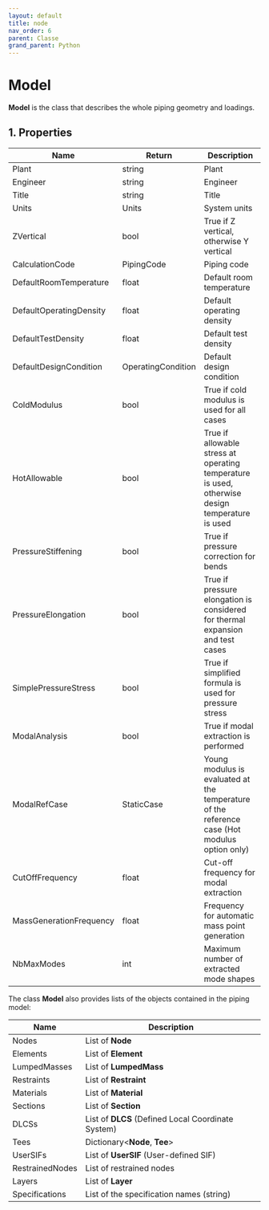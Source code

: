 ```yaml
---
layout: default
title: node
nav_order: 6
parent: Classe
grand_parent: Python
---
```


# Model

**Model** is the class that describes the whole piping geometry and loadings.

## 1. Properties

| Name | Return | Description |
| --- | ----------- | ----------- |
| Plant | string | Plant |
| Engineer | string | Engineer |
| Title | string | Title |
| Units | Units | System units |
| ZVertical | bool | True if Z vertical, otherwise Y vertical |
| CalculationCode | PipingCode | Piping code |
| DefaultRoomTemperature | float | Default room temperature |
| DefaultOperatingDensity | float | Default operating density |
| DefaultTestDensity | float | Default test density |
| DefaultDesignCondition | OperatingCondition | Default design condition |
| ColdModulus | bool | True if cold modulus is used for all cases |
| HotAllowable | bool | True if allowable stress at operating temperature is used, otherwise design temperature is used |
| PressureStiffening | bool | True if pressure correction for bends |
| PressureElongation | bool | True if pressure elongation is considered for thermal expansion and test cases |
| SimplePressureStress | bool | True if simplified formula is used for pressure stress |
| ModalAnalysis | bool | True if modal extraction is performed |
| ModalRefCase | StaticCase | Young modulus is evaluated at the temperature of the reference case (Hot modulus option only)  |
| CutOffFrequency | float | Cut-off frequency for modal extraction |
| MassGenerationFrequency | float | Frequency for automatic mass point generation |
| NbMaxModes | int | Maximum number of extracted mode shapes |

The class **Model** also provides lists of the objects contained in the piping model:

| Name | Description |
| ---- | ----------- |
| Nodes | List of **Node** |
| Elements | List of **Element** |
| LumpedMasses | List of **LumpedMass** |
| Restraints | List of **Restraint** |
| Materials | List of **Material** |
| Sections | List of **Section** |
| DLCSs | List of **DLCS** (Defined Local Coordinate System) |
| Tees | Dictionary<**Node**, **Tee**> |
| UserSIFs | List of **UserSIF** (User-defined SIF) |
| RestrainedNodes | List of restrained nodes|
| Layers | List of **Layer** |
| Specifications | List of the specification names (string) |
